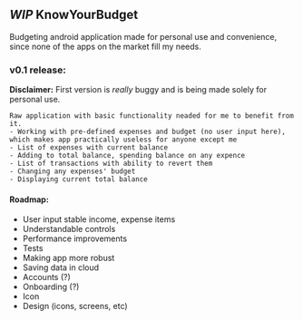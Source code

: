 ## _WIP_ KnowYourBudget
Budgeting android application made for personal use and convenience, since none of the apps on the market fill my needs.

### __v0.1 release:__
__Disclaimer:__ First version is _really_ buggy and is being made solely for personal use.
```
Raw application with basic functionality neaded for me to benefit from it.
- Working with pre-defined expenses and budget (no user input here), which makes app practically useless for anyone except me
- List of expenses with current balance
- Adding to total balance, spending balance on any expence
- List of transactions with ability to revert them
- Changing any expenses' budget
- Displaying current total balance 
```


#### Roadmap:
- User input stable income, expense items
- Understandable controls
- Performance improvements
- Tests
- Making app more robust
- Saving data in cloud
- Accounts (?)
- Onboarding (?)
- Icon
- Design (icons, screens, etc)



